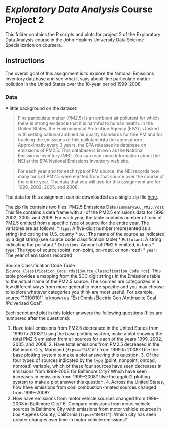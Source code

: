 *Exploratory Data Analysis* Course Project 2
============================================

This folder contains the R scripts and plots for project 2 of the
Exploratory Data Analysis course in the John Hopkins University Data
Science Specialization on coursera.

Instructions
------------

The overall goal of this assignment is to explore the National Emissions
Inventory database and see what it says about fine particulate matter
pollution in the United States over the 10-year period 1999–2008.

### Data

A little background on the dataset:

> Fine particulate matter (PM2.5) is an ambient air pollutant for which
> there is strong evidence that it is harmful to human health. In the
> United States, the Environmental Protection Agency (EPA) is tasked
> with setting national ambient air quality standards for fine PM and
> for tracking the emissions of this pollutant into the atmosphere.
> Approximatly every 3 years, the EPA releases its database on emissions
> of PM2.5. This database is known as the National Emissions Inventory
> (NEI). You can read more information about the NEI at the EPA National
> Emissions Inventory web site.

> For each year and for each type of PM source, the NEI records how many
> tons of PM2.5 were emitted from that source over the course of the
> entire year. The data that you will use for this assignment are for
> 1999, 2002, 2005, and 2008.

The data for this assignment can be downloaded as a single zip file
[here](https://d396qusza40orc.cloudfront.net/exdata%2Fdata%2FNEI_data.zip).

The zip file contains two files: PM2.5 Emissions Data
(`summarySCC_PM25.rds`): This file contains a data frame with all of the
PM2.5 emissions data for 1999, 2002, 2005, and 2008. For each year, the
table contains number of tons of PM2.5 emitted from a specific type of
source for the entire year. The variables are as follows: \* `fips`: A
five-digit number (represented as a string) indicating the U.S. county
\* `SCC`: The name of the source as indicated by a digit string (see
source code classification table) \* `Pollutant`: A string indicating
the pollutant \* `Emissions`: Amount of PM2.5 emitted, in tons \*
`type`: The type of source (point, non-point, on-road, or non-road) \*
`year`: The year of emissions recorded

Source Classification Code Table
(`Source_Classification_Code.rds|}Source_Classification_Code.rds`): This
table provides a mapping from the SCC digit strings in the Emissions
table to the actual name of the PM2.5 source. The sources are
categorized in a few different ways from more general to more specific
and you may choose to explore whatever categories you think are most
useful. For example, source “10100101” is known as “Ext Comb /Electric
Gen /Anthracite Coal /Pulverized Coal”.

Each script and plot in this folder answers the following questions
(files are numbered after the questions):  
1. Have total emissions from PM2.5 decreased in the United States from
1999 to 2008? Using the base plotting system, make a plot showing the
total PM2.5 emission from all sources for each of the years 1999, 2002,
2005, and 2008. 2. Have total emissions from PM2.5 decreased in the
Baltimore City, Maryland (`fips=="24510"`) from 1999 to 2008? Use the
base plotting system to make a plot answering this question. 3. Of the
four types of sources indicated by the `type` (point, nonpoint, onroad,
nonroad) variable, which of these four sources have seen decreases in
emissions from 1999–2008 for Baltimore City? Which have seen increases
in emissions from 1999–2008? Use the ggplot2 plotting system to make a
plot answer this question. 4. Across the United States, how have
emissions from coal combustion-related sources changed from 1999–2008?
5. How have emissions from motor vehicle sources changed from 1999–2008
in Baltimore City? 6. Compare emissions from motor vehicle sources in
Baltimore City with emissions from motor vehicle sources in Los Angeles
County, California (`fips=="06037"`). Which city has seen greater
changes over time in motor vehicle emissions?

